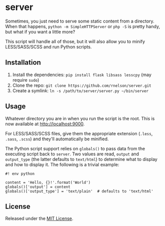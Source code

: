 # server
Sometimes, you just need to serve some static content from a directory. When that happens, `python -m SimpleHTTPServer` or `php -S` is pretty handy, but what if you want a little more?

This script will handle all of those, but it will also allow you to minify LESS/SASS/SCSS and run Python scripts.

## Installation

1. Install the dependencies: `pip install flask libsass lesscpy` (may require `sudo`)
2. Clone the repo: `git clone https://github.com/rnelson/server.git`
3. Create a symlink: `ln -s /path/to/server/server.py ~/bin/server`

## Usage

Whatever directory you are in when you run the script is the root. This is now available at [http://localhost:9000](http://localhost:9000).

For LESS/SASS/SCSS files, give them the appropriate extension (`.less`, `.sass`, `.scss`) and they'll automatically be minified.

The Python script support relies on `globals()` to pass data from the executing script back to `server`. Two values are read, `output` and `output_type` (the latter defaults to `text/html`) to determine what to display and how to display it. The following is a trivial example:

```
#! env python

content = 'Hello, {}!'.format('World')
globals()['output'] = content
globals()['output_type'] = 'text/plain'  # defaults to 'text/html'

```

## License

Released under the [MIT License](http://rnelson.mit-license.org).
